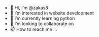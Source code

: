 - 👋 Hi, I’m @zakas8
- 👀 I’m interested in website development
- 🌱 I’m currently learning python
- 💞️ I’m looking to collaborate on 
- 📫 How to reach me ...

<!---
zakas8/zakas8 is a ✨ special ✨ repository because its `README.md` (this file) appears on your GitHub profile.
You can click the Preview link to take a look at your changes.
--->
